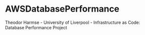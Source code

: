 # AWSDatabasePerformance
Theodor Harmse - University of Liverpool - Infrastructure as Code: Database Performance Project

